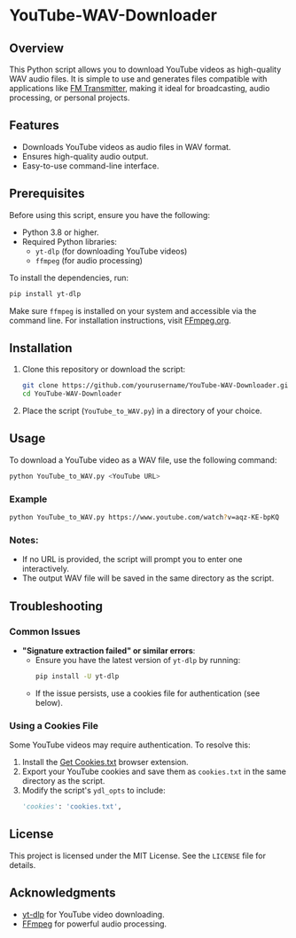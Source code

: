 # YouTube-WAV-Downloader

## Overview
This Python script allows you to download YouTube videos as high-quality WAV audio files. It is simple to use and generates files compatible with applications like [FM Transmitter](https://github.com/markondej/fm_transmitter), making it ideal for broadcasting, audio processing, or personal projects.

## Features
- Downloads YouTube videos as audio files in WAV format.
- Ensures high-quality audio output.
- Easy-to-use command-line interface.

## Prerequisites
Before using this script, ensure you have the following:
- Python 3.8 or higher.
- Required Python libraries:
  - `yt-dlp` (for downloading YouTube videos)
  - `ffmpeg` (for audio processing)

To install the dependencies, run:
```bash
pip install yt-dlp
```
Make sure `ffmpeg` is installed on your system and accessible via the command line. For installation instructions, visit [FFmpeg.org](https://ffmpeg.org/download.html).

## Installation
1. Clone this repository or download the script:
   ```bash
   git clone https://github.com/yourusername/YouTube-WAV-Downloader.git
   cd YouTube-WAV-Downloader
   ```
2. Place the script (`YouTube_to_WAV.py`) in a directory of your choice.

## Usage
To download a YouTube video as a WAV file, use the following command:
```bash
python YouTube_to_WAV.py <YouTube URL>
```
### Example
```bash
python YouTube_to_WAV.py https://www.youtube.com/watch?v=aqz-KE-bpKQ
```

### Notes:
- If no URL is provided, the script will prompt you to enter one interactively.
- The output WAV file will be saved in the same directory as the script.

## Troubleshooting
### Common Issues
- **"Signature extraction failed" or similar errors**:
  - Ensure you have the latest version of `yt-dlp` by running:
    ```bash
    pip install -U yt-dlp
    ```
  - If the issue persists, use a cookies file for authentication (see below).

### Using a Cookies File
Some YouTube videos may require authentication. To resolve this:
1. Install the [Get Cookies.txt](https://chrome.google.com/webstore/detail/get-cookiestxt/fldmcdmbojjnaeibddoooagecekgkaac) browser extension.
2. Export your YouTube cookies and save them as `cookies.txt` in the same directory as the script.
3. Modify the script's `ydl_opts` to include:
   ```python
   'cookies': 'cookies.txt',
   ```

## License
This project is licensed under the MIT License. See the `LICENSE` file for details.

## Acknowledgments
- [yt-dlp](https://github.com/yt-dlp/yt-dlp) for YouTube video downloading.
- [FFmpeg](https://ffmpeg.org) for powerful audio processing.

